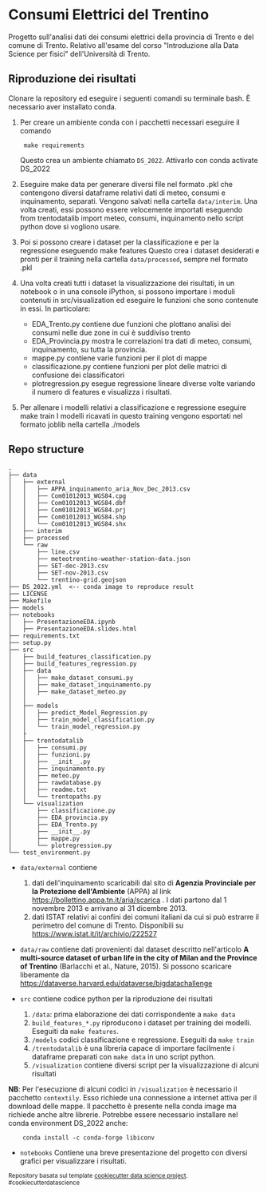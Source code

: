 Consumi Elettrici del Trentino
==============================

Progetto sull'analisi dati dei consumi elettrici della provincia di Trento e del comune di Trento.
Relativo all'esame del corso "Introduzione alla Data Science per fisici" dell'Università di Trento.

## Riproduzione dei risultati

Clonare la repository ed eseguire i seguenti comandi su terminale bash. È necessario aver installato conda.

1. Per creare un ambiente conda con i pacchetti necessari eseguire il comando

		make requirements
		
   Questo crea un ambiente chiamato `DS_2022`. Attivarlo con
	conda activate DS_2022
   	
2. Eseguire 
	make data
per generare diversi file nel formato .pkl che contengono diversi dataframe 
relativi dati di meteo, consumi e inquinamento, separati. Vengono salvati nella cartella `data/interim`.
Una volta creati, essi possono essere velocemente importati eseguendo
		from trentodatalib import meteo, consumi, inquinamento
nello script python dove si vogliono usare.

2. Poi si possono creare i dataset per la classificazione e per la regressione eseguendo
		make features
   Questo crea i dataset desiderati e pronti per il training nella cartella `data/processed`, sempre nel formato .pkl
   
3. Una volta creati tutti i dataset la visualizzazione dei risultati, in un notebook o in una console iPython, si possono importare i moduli contenuti in src/visualization ed eseguire le funzioni che sono contenute in essi. In particolare:
	+ EDA_Trento.py contiene due funzioni che plottano analisi dei consumi nelle due zone in cui è suddiviso trento
	+ EDA_Provincia.py mostra le correlazioni tra dati di meteo, consumi, inquinamento, su tutta la provincia.
	+ mappe.py contiene varie funzioni per il plot di mappe
	+ classificazione.py contiene funzioni per plot delle matrici di confusione dei classificatori
	+ plotregression.py esegue regressione lineare diverse volte variando il numero di features e visualizza i risultati.

4. Per allenare i modelli relativi a classificazione e regressione eseguire
		make train
   I modelli ricavati in questo training vengono esportati nel formato joblib nella cartella ./models

## Repo structure
```
.
├── data
│   ├── external 
│   │   ├── APPA_inquinamento_aria_Nov_Dec_2013.csv
│   │   ├── Com01012013_WGS84.cpg
│   │   ├── Com01012013_WGS84.dbf
│   │   ├── Com01012013_WGS84.prj
│   │   ├── Com01012013_WGS84.shp
│   │   └── Com01012013_WGS84.shx
│   ├── interim
│   ├── processed
│   └── raw
│       ├── line.csv
│       ├── meteotrentino-weather-station-data.json
│       ├── SET-dec-2013.csv
│       ├── SET-nov-2013.csv
│       └── trentino-grid.geojson
├── DS_2022.yml  <-- conda image to reproduce result
├── LICENSE
├── Makefile
├── models
├── notebooks
│   ├── PresentazioneEDA.ipynb
│   ├── PresentazioneEDA.slides.html
├── requirements.txt
├── setup.py
├── src
│   ├── build_features_classification.py
│   ├── build_features_regression.py
│   ├── data
│   │   ├── make_dataset_consumi.py
│   │   ├── make_dataset_inquinamento.py
│   │   ├── make_dataset_meteo.py
│   │ 
│   ├── models
│   │   ├── predict_Model_Regression.py
│   │   ├── train_model_classification.py
│   │   └── train_model_regression.py
│   ├
│   ├── trentodatalib
│   │   ├── consumi.py
│   │   ├── funzioni.py
│   │   ├── __init__.py
│   │   ├── inquinamento.py
│   │   ├── meteo.py
│   │   ├── rawdatabase.py
│   │   ├── readme.txt
│   │   └── trentopaths.py
│   └── visualization
│       ├── classificazione.py
│       ├── EDA_provincia.py
│       ├── EDA_Trento.py
│       ├── __init__.py
│       ├── mappe.py
│       └── plotregression.py
└── test_environment.py
```

+ `data/external` contiene 
	1. dati dell'inquinamento scaricabili dal sito di **Agenzia Provinciale per la Protezione dell'Ambiente** (APPA)
	al link <https://bollettino.appa.tn.it/aria/scarica> . I dati partono dal 1 novembre 2013 e arrivano al 31 dicembre 2013.
	2. dati ISTAT relativi ai confini dei comuni italiani da cui si può estrarre il perimetro del comune di Trento. Disponibili su 
	<https://www.istat.it/it/archivio/222527> 

+ `data/raw` contiene dati provenienti dal dataset descritto nell'articolo **A multi-source dataset of urban life in the city of Milan and the Province of Trentino** (Barlacchi et al., Nature, 2015). Si possono scaricare liberamente da <https://dataverse.harvard.edu/dataverse/bigdatachallenge>


+ `src` contiene codice python per la riproduzione dei risultati
	1. `/data`: prima elaborazione dei dati corrispondente a `make data`
	2. `build_features_*.py` riproducono i dataset per training dei modelli. Eseguiti da `make features`.
	3. `/models` codici classificazione e regressione. Eseguiti da `make train`
	4. `/trentodatalib` è una libreria capace di importare facilmente i dataframe preparati con `make data` in uno script python.
	5. `/visualization` contiene diversi script per la visualizzazione di alcuni risultati

**NB**: Per l'esecuzione di alcuni codici in `/visualization` è necessario il pacchetto `contextily`. Esso richiede una connessione a internet attiva per il download delle mappe. Il pacchetto è presente nella conda image ma richiede anche altre librerie. Potrebbe essere necessario installare nel conda environment DS_2022 anche:

		conda install -c conda-forge libiconv

+ `notebooks` Contiene una breve presentazione del progetto con diversi grafici per visualizzare i risultati.


<p><small>Repository basata sul template <a target="_blank" href="https://drivendata.github.io/cookiecutter-data-science/">cookiecutter data science project</a>. #cookiecutterdatascience</small></p>
